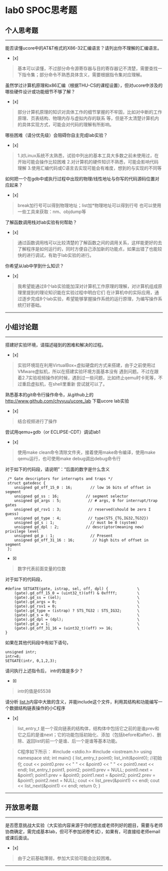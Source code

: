 # lab0 SPOC思考题

## 个人思考题

---

能否读懂ucore中的AT&T格式的X86-32汇编语言？请列出你不理解的汇编语言。
- [x]  

> 基本可以读懂，不过部分命令源寄存器与目的寄存器记不清楚，需要查找一下指令集；部分命令不熟悉具体含义，需要根据指令集对应理解。

虽然学过计算机原理和x86汇编（根据THU-CS的课程设置），但对ucore中涉及的哪些硬件设计或功能细节不够了解？
- [x]  

> 部分计算机原理的知识对具体工作的细节掌握的不牢固，比如对中断的工作原理、页表结构、物理内存与虚拟内存的联系
等，但是不太清楚计算机内的具体实现方式，可能会对代码的理解有所影响。


哪些困难（请分优先级）会阻碍你自主完成lab实验？
- [x]  

> 1.对Linux系统不太熟悉，试验中列出的基本工具大多数之前未使用过，在开始可能会操作比较困难
> 2.对计算机的硬件知识不熟悉，可能会影响代码理解
> 3.使用汇编代码或C语言去实现可能会有难度，想到的与实现的不同等

如何把一个在gdb中或执行过程中出现的物理/线性地址与你写的代码源码位置对应起来？
- [x]  

> break加行号可以得到物理地址；list加*物理地址可以得到行号
> 也可以使用一些工具来获取：nm、objdump等

了解函数调用栈对lab实验有何帮助？
- [x]  

> 通过函数调用栈可以比较清楚的了解函数之间的调用关系，这样能更好的去了解程序是如何运行的，同时方便自己添加新的功能点，如果出错了也能较快的进行调试，有助于lab实验的进行。

你希望从lab中学到什么知识？
- [x]  

> 我希望能通过8个lab实验能加深对计算机工作原理的理解，对计算机组成原理里提到的理论知识能在实验过程中明白它们
在计算机中的实际应用，通过逐步完成8个lab实验，希望能够掌握操作系统的运行原理，为编写操作系统打好基础。

---

## 小组讨论题

---

搭建好实验环境，请描述碰到的困难和解决的过程。
- [x]  

> 实验环境现在利用VirtualBox+虚拟硬盘的方式来搭建，由于之前使用过VMware虚拟机，所以在搭建实验环境方面基本没有
遇到问题。不过在跟着2.7实验视频操作的时候，遇到过一些问题，比如终止qemu时卡死等，不过重启虚拟机，在shell里重新
尝试就可以了。

熟悉基本的git命令行操作命令，从github上的 http://www.github.com/chyyuu/ucore_lab 下载ucore lab实验
- [x]  

> 结合视频进行了操作

尝试用qemu+gdb（or ECLIPSE-CDT）调试lab1
- [x]   

> 使用make clean命令清除文件夹，接着使用make命令编译，使用make qemu运行，也可使用make debug调出debug命令行

对于如下的代码段，请说明”：“后面的数字是什么含义
```
 /* Gate descriptors for interrupts and traps */
 struct gatedesc {
    unsigned gd_off_15_0 : 16;        // low 16 bits of offset in segment
    unsigned gd_ss : 16;            // segment selector
    unsigned gd_args : 5;            // # args, 0 for interrupt/trap gates
    unsigned gd_rsv1 : 3;            // reserved(should be zero I guess)
    unsigned gd_type : 4;            // type(STS_{TG,IG32,TG32})
    unsigned gd_s : 1;                // must be 0 (system)
    unsigned gd_dpl : 2;            // descriptor(meaning new) privilege level
    unsigned gd_p : 1;                // Present
    unsigned gd_off_31_16 : 16;        // high bits of offset in segment
 };
 ```

- [x]  

> 数字代表前面变量的位数

对于如下的代码段，
```
#define SETGATE(gate, istrap, sel, off, dpl) {             \
    (gate).gd_off_15_0 = (uint32_t)(off) & 0xffff;         \
    (gate).gd_ss = (sel);                                  \
    (gate).gd_args = 0;                                    \
    (gate).gd_rsv1 = 0;                                    \
    (gate).gd_type = (istrap) ? STS_TG32 : STS_IG32;       \
    (gate).gd_s = 0;                                       \
    (gate).gd_dpl = (dpl);                                 \
    (gate).gd_p = 1;                                       \
    (gate).gd_off_31_16 = (uint32_t)(off) >> 16;           \
}
```
如果在其他代码段中有如下语句，
```
unsigned intr;
intr=8;
SETGATE(intr, 0,1,2,3);
```
请问执行上述指令后， intr的值是多少？

- [x] 

> intr的值是65538

请分析 [list.h](https://github.com/chyyuu/ucore_lab/blob/master/labcodes/lab2/libs/list.h)内容中大致的含义，并能include这个文件，利用其结构和功能编写一个数据结构链表操作的小C程序
- [x]  

> list_entry_t 是一个双向链表的结构体，结构体中包括它之前的是谁prev和它之后的是谁next；它的功能包括初始化、添加（包括before和after）、删除、返回list的前一个是谁、后一个是谁等基本功能。

> C程序如下所示：
#include <stdio.h>
#include <iostream.h>
using namespace std;
int main() {
    list_entry_t point0;
    list_init(&point0); //初始化
    cout << point0.prev << " " << &point0 << " " << point0.next << endl;
    list_entry_t point1, point2;
    point0.prev = NULL;
    point0.next = &point1;
    point1.prev = &point0;
    point1.next = &point2;
    point2.prev = &point1;
    point2.next = NULL;
    cout << list_prev(&point1) << endl;
    cout << list_next(&point1) << endl;
    return 0;
}

---

## 开放思考题

---

是否愿意挑战大实验（大实验内容来源于你的想法或老师列好的题目，需要与老师协商确定，需完成基本lab，但可不参加闭卷考试），如果有，可直接给老师email或课后面谈。
- [x]  

> 由于之前基础薄弱，参加大实验可能会比较困难。

---
